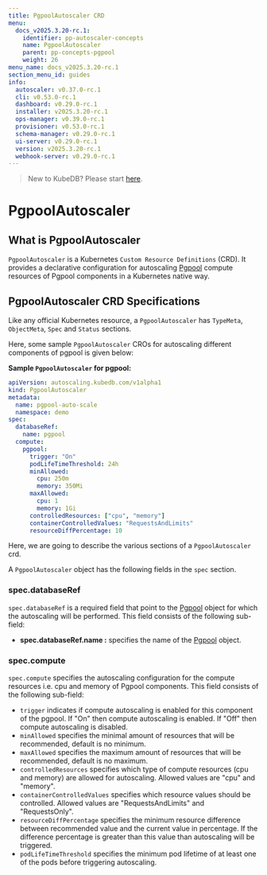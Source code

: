 ```yaml
---
title: PgpoolAutoscaler CRD
menu:
  docs_v2025.3.20-rc.1:
    identifier: pp-autoscaler-concepts
    name: PgpoolAutoscaler
    parent: pp-concepts-pgpool
    weight: 26
menu_name: docs_v2025.3.20-rc.1
section_menu_id: guides
info:
  autoscaler: v0.37.0-rc.1
  cli: v0.53.0-rc.1
  dashboard: v0.29.0-rc.1
  installer: v2025.3.20-rc.1
  ops-manager: v0.39.0-rc.1
  provisioner: v0.53.0-rc.1
  schema-manager: v0.29.0-rc.1
  ui-server: v0.29.0-rc.1
  version: v2025.3.20-rc.1
  webhook-server: v0.29.0-rc.1
---
```


> New to KubeDB? Please start [here](/docs/v2025.3.20-rc.1/README).

# PgpoolAutoscaler

## What is PgpoolAutoscaler

`PgpoolAutoscaler` is a Kubernetes `Custom Resource Definitions` (CRD). It provides a declarative configuration for autoscaling [Pgpool](https://pgpool.net/mediawiki/index.php/Main_Page) compute resources of Pgpool components in a Kubernetes native way.

## PgpoolAutoscaler CRD Specifications

Like any official Kubernetes resource, a `PgpoolAutoscaler` has `TypeMeta`, `ObjectMeta`, `Spec` and `Status` sections.

Here, some sample `PgpoolAutoscaler` CROs for autoscaling different components of pgpool is given below:

**Sample `PgpoolAutoscaler` for pgpool:**

```yaml
apiVersion: autoscaling.kubedb.com/v1alpha1
kind: PgpoolAutoscaler
metadata:
  name: pgpool-auto-scale
  namespace: demo
spec:
  databaseRef:
    name: pgpool
  compute:
    pgpool:
      trigger: "On"
      podLifeTimeThreshold: 24h
      minAllowed:
        cpu: 250m
        memory: 350Mi
      maxAllowed:
        cpu: 1
        memory: 1Gi
      controlledResources: ["cpu", "memory"]
      containerControlledValues: "RequestsAndLimits"
      resourceDiffPercentage: 10
```

Here, we are going to describe the various sections of a `PgpoolAutoscaler` crd.

A `PgpoolAutoscaler` object has the following fields in the `spec` section.

### spec.databaseRef

`spec.databaseRef` is a required field that point to the [Pgpool](/docs/v2025.3.20-rc.1/guides/pgpool/concepts/pgpool) object for which the autoscaling will be performed. This field consists of the following sub-field:

- **spec.databaseRef.name :** specifies the name of the [Pgpool](/docs/v2025.3.20-rc.1/guides/pgpool/concepts/pgpool) object.

### spec.compute

`spec.compute` specifies the autoscaling configuration for the compute resources i.e. cpu and memory of Pgpool components. This field consists of the following sub-field:

- `trigger` indicates if compute autoscaling is enabled for this component of the pgpool. If "On" then compute autoscaling is enabled. If "Off" then compute autoscaling is disabled.
- `minAllowed` specifies the minimal amount of resources that will be recommended, default is no minimum.
- `maxAllowed` specifies the maximum amount of resources that will be recommended, default is no maximum.
- `controlledResources` specifies which type of compute resources (cpu and memory) are allowed for autoscaling. Allowed values are "cpu" and "memory".
- `containerControlledValues` specifies which resource values should be controlled. Allowed values are "RequestsAndLimits" and "RequestsOnly".
- `resourceDiffPercentage` specifies the minimum resource difference between recommended value and the current value in percentage. If the difference percentage is greater than this value than autoscaling will be triggered.
- `podLifeTimeThreshold` specifies the minimum pod lifetime of at least one of the pods before triggering autoscaling.